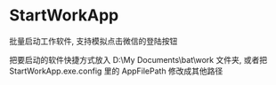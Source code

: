 # StartWorkApp
批量启动工作软件, 支持模拟点击微信的登陆按钮

把要启动的软件快捷方式放入 D:\My Documents\bat\work 文件夹, 或者把 StartWorkApp.exe.config 里的 AppFilePath 修改成其他路径
